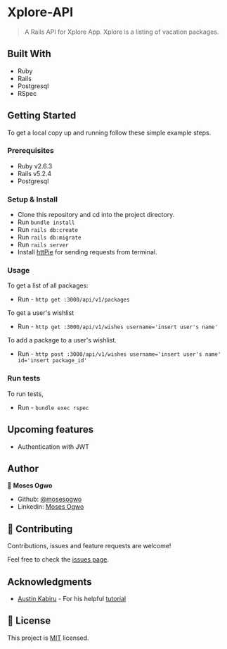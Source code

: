 # Xplore-API

> A Rails API for Xplore App. Xplore is a listing of vacation packages.


## Built With

- Ruby
- Rails
- Postgresql
- RSpec


## Getting Started

To get a local copy up and running follow these simple example steps.

### Prerequisites
 - Ruby v2.6.3
 - Rails v5.2.4
 - Postgresql

### Setup & Install
- Clone this repository and cd into the project directory.
- Run `bundle install`
- Run `rails db:create`
- Run `rails db:migrate`
- Run `rails server`
- Install [httPie](https://httpie.org/) for sending requests from terminal. 

### Usage
To get a list of all packages:
  - Run - `http get :3000/api/v1/packages`

To get a user's wishlist 
  - Run - `http get :3000/api/v1/wishes username='insert user's name'`

To add a package to a user's wishlist.
  - Run - `http post :3000/api/v1/wishes username='insert user's name' id='insert package_id'`

### Run tests
To run tests,

  - Run - `bundle exec rspec`

## Upcoming features
- Authentication with JWT

## Author

👤 **Moses Ogwo**

- Github: [@mosesogwo](https://github.com/mosesogwo/)
- Linkedin: [Moses Ogwo](https://www.linkedin.com/in/moses-ogwo-327168114/)


## 🤝 Contributing

Contributions, issues and feature requests are welcome!

Feel free to check the [issues page](https://github.com/mosesogwo/Xplore-API/issues).


## Acknowledgments
- [Austin Kabiru](https://scotch.io/@austin) - For his helpful [tutorial](https://scotch.io/tutorials/build-a-restful-json-api-with-rails-5-part-one)

## 📝 License

This project is [MIT](http://www.tldrlegal.com/license/mit-license) licensed.

